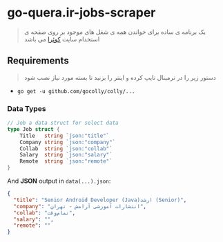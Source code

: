# go-quera.ir-jobs-scraper

> یک برنامه ی ساده برای خواندن همه ی شغل های موجود بر روی صفحه ی استخدام سایت
> [کوئرا](https://quera.ir/careers/jobs)
> می باشد

## Requirements

> دستور زیر را در
> ترمینال
> تایپ کرده و
> اینتر
> را بزنید تا بسته مورد نیاز نصب شود

- `go get -u github.com/gocolly/colly/...`

### Data Types

```go
// Job a data struct for select data
type Job struct {
	Title   string `json:"title"`
	Company string `json:"company"`
	Collab  string `json:"collab"`
	Salary  string `json:"salary"`
	Remote  string `json:"remote"`
}
```

And **JSON** output in `data(...).json`:

```json
{
  "title": "Senior Android Developer (Java)ارشد (Senior)",
  "company": "انتشارات آموزشی آرامش - تهران",
  "collab": "تمام‌وقت",
  "salary": "",
  "remote": ""
}
```
